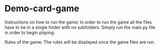 # Demo-card-game

Instructions on how to run the game:
In order to run the game all the files have to be in a single folder with no subfolders. Simply run the main.py file in order to begin playing.

Rules of the game:
The rules will be displayed once the game files are run.
